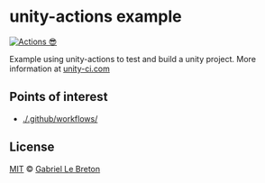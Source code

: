 # unity-actions example

[![Actions 😎](https://github.com/GabLeRoux/unity-actions-example/workflows/Actions%20%F0%9F%98%8E/badge.svg)](https://github.com/GabLeRoux/unity-actions-example/actions)

Example using unity-actions to test and build a unity project. More information at [unity-ci.com](https://unity-ci.com)

## Points of interest

* [./.github/workflows/](./.github/workflows)

## License

[MIT](LICENSE.md) © [Gabriel Le Breton](https://gableroux.com)

